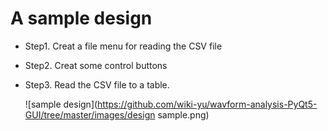 # A sample design
* Step1. Creat a file menu for reading the CSV file
* Step2. Creat some control buttons
* Step3. Read the CSV file to a table.

    ![sample design](https://github.com/wiki-yu/wavform-analysis-PyQt5-GUI/tree/master/images/design sample.png)
